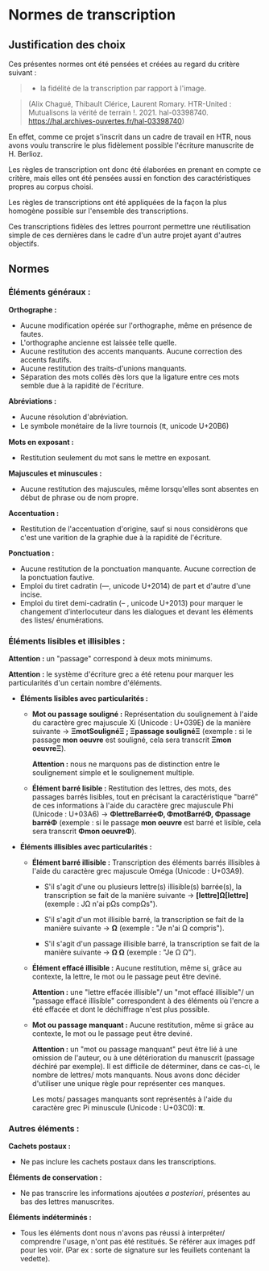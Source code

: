 # Normes de transcription

## Justification des choix

Ces présentes normes ont été pensées et créées au regard du critère suivant : 

> - la fidélité de la transcription par rapport à l'image.

> (Alix Chagué, Thibault Clérice, Laurent Romary. HTR-United : Mutualisons la vérité de terrain !. 2021. hal-03398740. https://hal.archives-ouvertes.fr/hal-03398740)

En effet, comme ce projet s'inscrit dans un cadre de travail en HTR, nous avons voulu transcrire le plus fidèlement possible l'écriture manuscrite de H. Berlioz. 

Les règles de transcription ont donc été élaborées en prenant en compte ce critère, mais elles ont été pensées aussi en fonction des caractéristiques propres au corpus choisi. 

Les règles de transcriptions ont été appliquées de la façon la plus homogène possible sur l'ensemble des transcriptions.

Ces transcriptions fidèles des lettres pourront permettre une réutilisation simple de ces dernières dans le cadre d'un autre projet ayant d'autres objectifs. 

## Normes

### Éléments généraux : 

**Orthographe :**
- Aucune modification opérée sur l'orthographe, même en présence de fautes.
- L'orthographe ancienne est laissée telle quelle. 
- Aucune restitution des accents manquants. Aucune correction des accents fautifs.  
- Aucune restitution des traits-d'unions manquants.
- Séparation des mots collés dès lors que la ligature entre ces mots semble due à la rapidité de l'écriture.

**Abréviations :**
- Aucune résolution d'abréviation.
- Le symbole monétaire de la livre tournois (₶, unicode U+20B6)

**Mots en exposant :**
- Restitution seulement du mot sans le mettre en exposant.

**Majuscules et minuscules :**
-  Aucune restitution des majuscules, même lorsqu'elles sont absentes en début de phrase ou de nom propre.

**Accentuation :**
- Restitution de l'accentuation d'origine, sauf si nous considèrons que c'est une varition de la graphie due à la rapidité de l'écriture.

**Ponctuation :**
- Aucune restitution de la ponctuation manquante. Aucune correction de la ponctuation fautive. 
- Emploi du tiret cadratin (—, unicode U+2014) de part et d'autre d'une incise. 
- Emploi du tiret demi-cadratin (– , unicode U+2013) pour marquer le changement d’interlocuteur dans les dialogues et devant les éléments des listes/ énumérations.

### Éléments lisibles et illisibles : 

**Attention :** un "passage" correspond à deux mots minimums. 

**Attention :** le système d'écriture grec a été retenu pour marquer les particularités d'un certain nombre d'éléments. 

* **Éléments lisibles avec particularités :**

  * **Mot ou passage souligné :** Représentation du soulignement à l'aide du caractère grec majuscule Xi (Unicode : U+039E) de la manière suivante → **ΞmotSoulignéΞ ; Ξpassage soulignéΞ** (exemple : si le passage **mon oeuvre** est souligné, cela sera transcrit **Ξmon oeuvreΞ**). 
  
    **Attention :** nous ne marquons pas de distinction entre le soulignement simple et le soulignement multiple.

  * **Élément barré lisible :** Restitution des lettres, des mots, des passages barrés lisibles, tout en précisant la caractéristique "barré" de ces informations à l'aide du caractère grec majuscule Phi (Unicode : U+03A6) → **ΦlettreBarréeΦ, ΦmotBarréΦ, Φpassage barréΦ** (exemple : si le passage **mon oeuvre** est barré et lisible, cela sera transcrit **Φmon oeuvreΦ**).   


* **Éléments illisibles avec particularités :** 

  * **Élément barré illisible :** Transcription des éléments barrés illisibles à l'aide du caractère grec majuscule Oméga (Unicode : U+03A9). 

    * S'il s'agit d'une ou plusieurs lettre(s) illisible(s) barrée(s), la transcription se fait de la manière suivante → **[lettre]Ω[lettre]**(exemple : JΩ n'ai pΩs compΩs").

    * S'il s'agit d'un mot illisible barré, la transcription se fait de la manière suivante → **Ω** (exemple : "Je n'ai Ω compris").

    * S'il s'agit d'un passage illisible barré, la transcription se fait de la manière suivante → **Ω Ω** (exemple : "Je Ω Ω").

  * **Élément effacé illisible :** Aucune restitution, même si, grâce au contexte, la lettre, le mot ou le passage peut être deviné. 

    **Attention :** une "lettre effacée illisible"/ un "mot effacé illisible"/ un "passage effacé illisible" correspondent à des éléments où l'encre a été effacée et dont le déchiffrage n'est plus possible. 

  * **Mot ou passage manquant :** Aucune restitution, même si grâce au contexte, le mot ou le passage peut être deviné. 

    **Attention :** un "mot ou passage manquant" peut être lié à une omission de l'auteur, ou à une détérioration du manuscrit (passage déchiré par exemple). Il est difficile de déterminer, dans ce cas-ci, le nombre de lettres/ mots manquants. Nous avons donc décider d'utiliser une unique règle pour représenter ces manques.

    Les mots/ passages manquants sont représentés à l'aide du caractère grec Pi minuscule (Unicode : U+03C0): **π**.



### Autres éléments :

**Cachets postaux :**  
- Ne pas inclure les cachets postaux dans les transcriptions. 

**Éléments de conservation :**
- Ne pas transcrire les informations ajoutées *a posteriori*, présentes au bas des lettres manuscrites.

**Éléments indéterminés :**
- Tous les éléments dont nous n'avons pas réussi à interpréter/ comprendre l'usage, n'ont pas été restitués. Se référer aux images pdf pour les voir. 
(Par ex : sorte de signature sur les feuillets contenant la vedette). 
